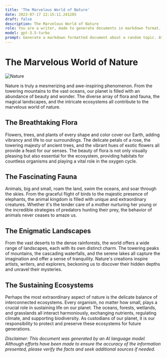 ```yaml
---
title: 'The Marvelous World of Nature'
date: 2023-07-17 22:15:11.241205
draft: false
description: The Marvelous World of Nature
role: You are a writer, made to generate documents in markdown format. It is very important that all of the documents you generate are in valid markdown format.
model: gpt-3.5-turbo
prompt: Generate a markdown formatted document about a random topic. At the bottom, include a disclaimer explaining that the document was generated by you. The first line of the document should be the title. Make sure that the entire document is in proper markdown format, using a mix of various tags to make the document visually appealing.
---
```


# The Marvelous World of Nature

![Nature](https://images.unsplash.com/photo-1472162072942-002facb4f315)

Nature is truly a mesmerizing and awe-inspiring phenomenon. From the towering mountains to the vast oceans, our planet is filled with an abundance of beauty and wonder. The diverse array of flora and fauna, the magical landscapes, and the intricate ecosystems all contribute to the marvelous world of nature.

## The Breathtaking Flora

Flowers, trees, and plants of every shape and color cover our Earth, adding vibrancy and life to our surroundings. The delicate petals of a rose, the towering majesty of ancient trees, and the vibrant hues of exotic flowers all provide a feast for our senses. The beauty of flora is not only visually pleasing but also essential for the ecosystem, providing habitats for countless organisms and playing a vital role in the oxygen cycle.

## The Fascinating Fauna

Animals, big and small, roam the land, swim the oceans, and soar through the skies. From the graceful flight of birds to the majestic presence of elephants, the animal kingdom is filled with unique and extraordinary creatures. Whether it's the tender care of a mother nurturing her young or the incredible strategies of predators hunting their prey, the behavior of animals never ceases to amaze us.

## The Enigmatic Landscapes

From the vast deserts to the dense rainforests, the world offers a wide range of landscapes, each with its own distinct charm. The towering peaks of mountains, the cascading waterfalls, and the serene lakes all capture the imagination and offer a sense of tranquility. Nature's creations inspire artists, writers, and explorers, beckoning us to discover their hidden depths and unravel their mysteries.

## The Sustaining Ecosystems

Perhaps the most extraordinary aspect of nature is the delicate balance of interconnected ecosystems. Every organism, no matter how small, plays a crucial role in sustaining life on our planet. The oceans, forests, wetlands, and grasslands all interact harmoniously, exchanging nutrients, regulating climate, and supporting biodiversity. As custodians of our planet, it is our responsibility to protect and preserve these ecosystems for future generations.

_Disclaimer: This document was generated by an AI language model. Although efforts have been made to ensure the accuracy of the information presented, please verify the facts and seek additional sources if needed._